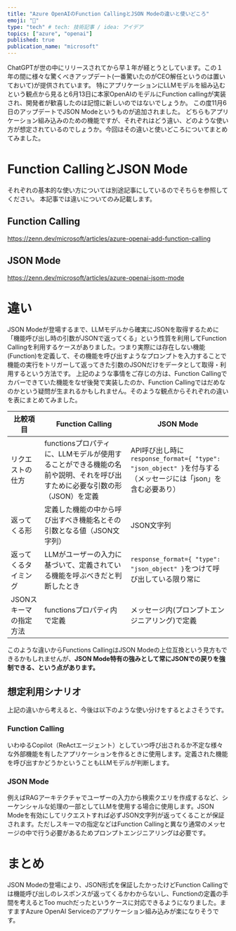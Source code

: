 ```yaml
---
title: "Azure OpenAIのFunction CallingとJSON Modeの違いと使いどころ"
emoji: "📑"
type: "tech" # tech: 技術記事 / idea: アイデア
topics: ["azure", "openai"]
published: true
publication_name: "microsoft"
---
```


ChatGPTが世の中にリリースされてから早１年が経とうとしています。この１年の間に様々な驚くべきアップデート(一番驚いたのがCEO解任というのは置いておいて)が提供されています。
特にアプリケーションにLLMモデルを組み込むという観点から見ると6月13日に本家OpenAIのモデルにFunction callingが実装され、開発者が歓喜したのは記憶に新しいのではないでしょうか。
この度11月6日のアップデートでJSON Modeというものが追加されました。
どちらもアプリケーション組み込みのための機能ですが、それぞれはどう違い、どのような使い方が想定されているのでしょうか。今回はその違いと使いどころについてまとめてみました。

# Function CallingとJSON Mode
それぞれの基本的な使い方については別途記事にしているのでそちらを参照してください。
本記事では違いについてのみ記載します。

## Function Calling
https://zenn.dev/microsoft/articles/azure-openai-add-function-calling
## JSON Mode
https://zenn.dev/microsoft/articles/azure-openai-jsom-mode

# 違い
JSON Modeが登場するまで、LLMモデルから確実にJSONを取得するために「機能呼び出し時の引数がJSONで返ってくる」という性質を利用してFunction Callingを利用するケースがありました。つまり実際には存在しない機能(Function)を定義して、その機能を呼び出すようなプロンプトを入力することで機能の実行をトリガーして返ってきた引数のJSONだけをデータとして取得・利用するという方法です。
上記のような事情をご存じの方は、Function Callingでカバーできていた機能をなぜ後発で実装したのか、Function Callingではだめなのかという疑問が生まれるかもしれません。そのような観点からそれぞれの違いを表にまとめてみました。

| 比較項目 | Function Calling | JSON Mode |
| --- | --- | --- |
| リクエストの仕方 | functionsプロパティに、LLMモデルが使用することができる機能の名前や説明、それを呼び出すために必要な引数の形（JSON）を定義 | API呼び出し時に`response_format={ "type": "json_object" }`を付与する（メッセージには「json」を含む必要あり） |
| 返ってくる形 | 定義した機能の中から呼び出すべき機能名とその引数となる値（JSON文字列） | JSON文字列 |
| 返ってくるタイミング | LLMがユーザーの入力に基づいて、定義されている機能を呼ぶべきだと判断したとき | `response_format={ "type": "json_object" }`をつけて呼び出している限り常に |
| JSONスキーマの指定方法 | functionsプロパティ内で定義 | メッセージ内(プロンプトエンジニアリング)で定義 |

このような違いからFunctions CallingはJSON Modeの上位互換という見方もできるかもしれませんが、**JSON Mode特有の強みとして常にJSONでの戻りを強制できる、という点があります。**


## 想定利用シナリオ
上記の違いから考えると、今後は以下のような使い分けをするとよさそうです。

### Function Calling
いわゆるCopilot（ReActエージェント）としていつ呼び出されるか不定な様々な外部機能を有したアプリケーションを作るときに使用します。定義された機能を呼び出すかどうかということもLLMモデルが判断します。

### JSON Mode
例えばRAGアーキテクチャでユーザーの入力から検索クエリを作成するなど、シーケンシャルな処理の一部としてLLMを使用する場合に使用します。JSON Modeを有効にしてリクエストすれば必ずJSON文字列が返ってくることが保証されます。ただしスキーマの指定などはFunction Callingと異なり通常のメッセージの中で行う必要があるためプロンプトエンジニアリングは必要です。

# まとめ
JSON Modeの登場により、JSON形式を保証したかったけどFunction Callingでは機能呼び出しのレスポンスが返ってくるかわからないし、Functionの定義の手間を考えるとToo muchだったというケースに対応できるようになりました。ますますAzure OpenAI Serviceのアプリケーション組み込みが楽になりそうです。
